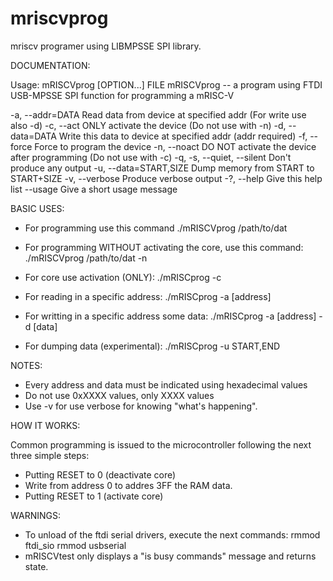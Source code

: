 # mriscvprog 

mriscv programer using LIBMPSSE SPI library.

DOCUMENTATION:

Usage: mRISCVprog [OPTION...] FILE
mRISCVprog -- a program using FTDI USB-MPSSE SPI function for programming a
mRISC-V

  -a, --addr=DATA            Read data from device at specified addr (For write
                             use also -d)
  -c, --act                  ONLY activate the device (Do not use with -n)
  -d, --data=DATA            Write this data to device at specified addr (addr
                             required)
  -f, --force                Force to program the device
  -n, --noact                DO NOT activate the device after programming (Do
                             not use with -c)
  -q, -s, --quiet, --silent  Don't produce any output
  -u, --data=START,SIZE      Dump memory from START to START+SIZE
  -v, --verbose              Produce verbose output
  -?, --help                 Give this help list
      --usage                Give a short usage message

BASIC USES:

- For programming use this command
./mRISCVprog /path/to/dat 

- For programming WITHOUT activating the core, use this command:
./mRISCVprog /path/to/dat -n

- For core use activation (ONLY):
./mRISCprog -c

- For reading in a specific address:
./mRISCprog -a [address]

- For writting in a specific address some data:
./mRISCprog -a [address] -d [data]

- For dumping data (experimental):
./mRISCprog -u START,END

NOTES:
- Every address and data must be indicated using hexadecimal values
- Do not use 0xXXXX values, only XXXX values
- Use -v for use verbose for knowing "what's happening".

HOW IT WORKS:

Common programming is issued to the microcontroller following the 
next three simple steps:
- Putting RESET to 0 (deactivate core)
- Write from address 0 to addres 3FF the RAM data.
- Putting RESET to 1 (activate core)

WARNINGS:

- To unload of the ftdi serial drivers, execute the next commands:
rmmod ftdi_sio
rmmod usbserial
- mRISCVtest only displays a "is busy commands" message and returns state.
